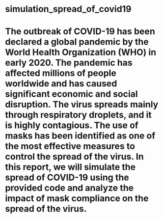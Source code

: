 # simulation_spread_of_covid19

# The outbreak of COVID-19 has been declared a global pandemic by the World Health Organization (WHO) in early 2020. The pandemic has affected millions of people worldwide and has caused significant economic and social disruption. The virus spreads mainly through respiratory droplets, and it is highly contagious. The use of masks has been identified as one of the most effective measures to control the spread of the virus. In this report, we will simulate the spread of COVID-19 using the provided code and analyze the impact of mask compliance on the spread of the virus.

